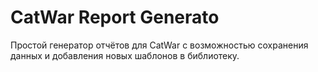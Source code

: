 # CatWar Report Generato
Простой генератор отчётов для CatWar с возможностью сохранения данных и добавления новых шаблонов в библиотеку.
